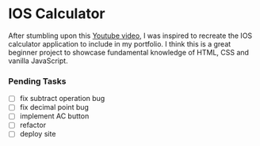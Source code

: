 # IOS Calculator

After stumbling upon this [Youtube video](https://www.youtube.com/watch?v=sBJmRD7kNTk), I was inspired to recreate the IOS calculator application to include in my portfolio. I think this is a great beginner project to showcase fundamental knowledge of HTML, CSS and vanilla JavaScript.

### Pending Tasks

- [ ] fix subtract operation bug
- [ ] fix decimal point bug
- [ ] implement AC button
- [ ] refactor
- [ ] deploy site
